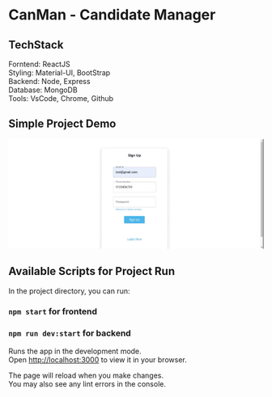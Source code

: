 # CanMan - Candidate Manager

## TechStack

Forntend: ReactJS\
Styling: Material-UI, BootStrap\
Backend: Node, Express\
Database: MongoDB\
Tools: VsCode, Chrome, Github

## Simple Project Demo

![](https://github.com/dip0011/CanMan/blob/main/Demo/CanMan-Demo.gif)

## Available Scripts for Project Run

In the project directory, you can run:

### `npm start` for frontend

### `npm run dev:start` for backend

Runs the app in the development mode.\
Open [http://localhost:3000](http://localhost:3000) to view it in your browser.

The page will reload when you make changes.\
You may also see any lint errors in the console.
